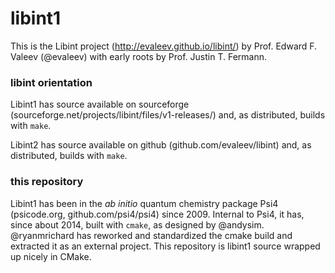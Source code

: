 # libint1

This is the Libint project (http://evaleev.github.io/libint/) by
Prof. Edward F. Valeev (@evaleev) with early roots by Prof. Justin T.
Fermann.

### libint orientation

Libint1 has source available on sourceforge 
(sourceforge.net/projects/libint/files/v1-releases/) and, as distributed,
builds with `make`. 

Libint2 has source available on github (github.com/evaleev/libint) and,
as distributed, builds with `make`.

### this repository

Libint1 has been in the *ab initio* quantum chemistry package Psi4
(psicode.org, github.com/psi4/psi4) since 2009. Internal to Psi4, it
has, since about 2014, built with `cmake`, as designed by @andysim.
@ryanmrichard has reworked and standardized the cmake build and
extracted it as an external project. This repository is libint1
source wrapped up nicely in CMake.

